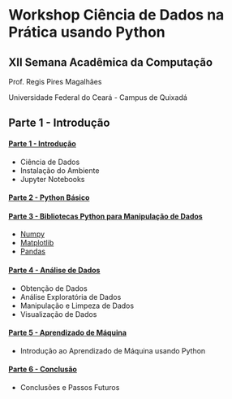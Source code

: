 
# Workshop Ciência de Dados na Prática usando Python
## XII Semana Acadêmica da Computação
Prof. Regis Pires Magalhães

Universidade Federal do Ceará - Campus de Quixadá


## Parte 1 - Introdução

#### [Parte 1 - Introdução](01-intro.ipynb)
- Ciência de Dados
- Instalação do Ambiente
- Jupyter Notebooks

#### [Parte 2 - Python Básico](02-python_basico.ipynb)

#### [Parte 3 - Bibliotecas Python para Manipulação de Dados](03-python_libs_data.ipynb)
- [Numpy](03.1-python_libs_data-numpy.ipynb)
- [Matplotlib](03.2-python_libs_data-matplotlib.ipynb)
- [Pandas](03.3-python_libs_data-pandas.ipynb)

#### [Parte 4 - Análise de Dados](04-analise_de_dados.ipynb)
- Obtenção de Dados
- Análise Exploratória de Dados
- Manipulação e Limpeza de Dados
- Visualização de Dados

#### [Parte 5 - Aprendizado de Máquina](05-aprendizagem_maquina.ipynb)
- Introdução ao Aprendizado de Máquina usando Python

#### [Parte 6 - Conclusão](06-conclusoes.ipynb)
- Conclusões e Passos Futuros
